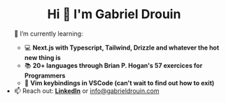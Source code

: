 <h1 align="center">Hi 👋 I'm Gabriel Drouin</h1>

<ul class="roman">
 <!--<li>🔭 I’m currently working on: ...</li>-->
 <!--<li>🎥 I’m currently building ...</li>-->
 <!--<li>😄 Pronouns ...</li>-->
 <!--<li>⚡ Fun fact ...</li>-->
 🌱 I’m currently learning:
 <ul class="square">
  <li>💻 <b>Next.js with Typescript, Tailwind, Drizzle and whatever the hot new thing is</b></li>
  <li>📚 <b>20+ languages through Brian P. Hogan's 57 exercices for Programmers</b></li>
  <li>🔎 <b>Vim keybindings in VSCode (can't wait to find out how to exit)</b></li>
 </ul>
 <li>📫 Reach out: <b><a href="https://www.linkedin.com/in/gabrieldrouin/">LinkedIn</a></b> or <a href="mailto:info@gabrieldrouin.com">info@gabrieldrouin.com</a></li> 
</ul>
